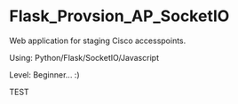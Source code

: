 
# Flask_Provsion_AP_SocketIO

Web application for staging Cisco accesspoints.

Using: Python/Flask/SocketIO/Javascript

Level: Beginner... :)  


TEST
